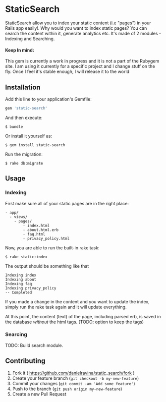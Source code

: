 # StaticSearch

StaticSearch allow you to index your static content (i.e "pages") in your Rails app easily!. Why would you want to index static pages? You can search the content within it, generate analytics etc. 
It's made of 2 modules - Indexing and Searching.

#### Keep In mind:
This gem is currently a work in progress and it is not a part of the Rubygem site. I am using it currently for a specific project and I change stuff on the fly. Once I feel it's stable enough, I will release it to the world


## Installation

Add this line to your application's Gemfile:

```ruby
gem 'static-search'
```

And then execute:

    $ bundle

Or install it yourself as:

    $ gem install static-search

Run the migration:
	
	$ rake db:migrate  

## Usage
### Indexing
First make sure all of your static pages are in the right place:

	- app/
	  - views/
	    - pages/
		    - index.html
		    - about.html.erb
		    - faq.html
		    - privacy_policy.html

Now, you are able to run the built-in rake task:
	
	$ rake static:index


The output should be something like that
	
	Indexing index
	Indexing about
	Indexing faq
	Indexing privacy_policy
	-- Completed

If	you made a change in the content and you want to update the index, simply run the rake task again and it will update everything.

At this point, the content (text) of the page, including parsed erb, is saved in the database *without* the html tags. (TODO: option to keep the tags)

### Searcing

TODO: Build search module.

## Contributing

1. Fork it ( https://github.com/danielravina/static_search/fork )
2. Create your feature branch (`git checkout -b my-new-feature`)
3. Commit your changes (`git commit -am 'Add some feature'`)
4. Push to the branch (`git push origin my-new-feature`)
5. Create a new Pull Request